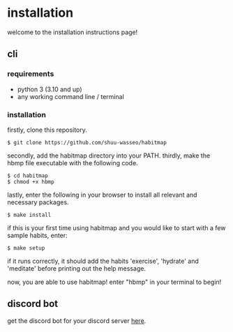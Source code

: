 # installation
welcome to the installation instructions page!

## cli
### requirements
- python 3 (3.10 and up)
- any working command line / terminal

### installation
firstly, clone this repository.
```
$ git clone https://github.com/shuu-wasseo/habitmap
```
secondly, add the habitmap directory into your PATH. 
thirdly, make the hbmp file executable with the following code.
```
$ cd habitmap
$ chmod +x hbmp
```
lastly, enter the following in your browser to install all relevant and necessary packages.
```
$ make install
```
if this is your first time using habitmap and you would like to start with a few sample habits, enter:
```
$ make setup
```
if it runs correctly, it should add the habits 'exercise', 'hydrate' and 'meditate' before printing out the help message.

now, you are able to use habitmap! enter "hbmp" in your terminal to begin!

## discord bot
get the discord bot for your discord server [here](https://discord.com/api/oauth2/authorize?client_id=951302757363613716&permissions=2048&redirect_uri=https%3A%2F%2Fdiscordapp.com%2Foauth2%2Fauthorize%3F%26client_id%3D951302757363613716%26scope%3Dbot&response_type=code&scope=bot%20applications.commands).
